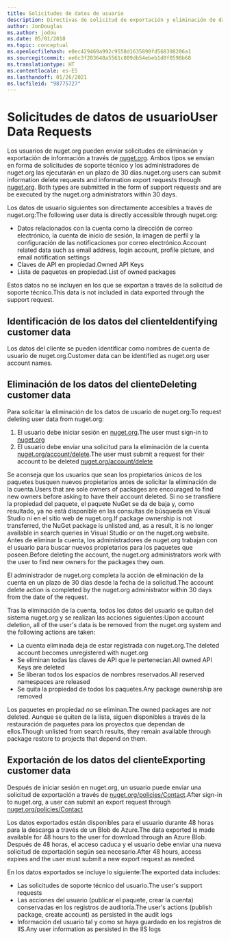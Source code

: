 ```yaml
---
title: Solicitudes de datos de usuario
description: Directivas de solicitud de exportación y eliminación de datos de usuario
author: JonDouglas
ms.author: jodou
ms.date: 05/01/2018
ms.topic: conceptual
ms.openlocfilehash: e0ec429469a992c9558d1635890fd568398206a1
ms.sourcegitcommit: ee6c3f203648a5561c809db54ebeb1d0f0598b68
ms.translationtype: HT
ms.contentlocale: es-ES
ms.lasthandoff: 01/26/2021
ms.locfileid: "98775727"
---
```

# <a name="user-data-requests"></a><span data-ttu-id="27d6c-103">Solicitudes de datos de usuario</span><span class="sxs-lookup"><span data-stu-id="27d6c-103">User Data Requests</span></span>

<span data-ttu-id="27d6c-104">Los usuarios de nuget.org pueden enviar solicitudes de eliminación y exportación de información a través de [nuget.org](https://www.nuget.org). Ambos tipos se envían en forma de solicitudes de soporte técnico y los administradores de nuget.org las ejecutarán en un plazo de 30 días.</span><span class="sxs-lookup"><span data-stu-id="27d6c-104">nuget.org users can submit information delete requests and information export requests through [nuget.org](https://www.nuget.org). Both types are submitted in the form of support requests and are be executed by the nuget.org administrators within 30 days.</span></span>

<span data-ttu-id="27d6c-105">Los datos de usuario siguientes son directamente accesibles a través de nuget.org:</span><span class="sxs-lookup"><span data-stu-id="27d6c-105">The following user data is directly accessible through nuget.org:</span></span>

* <span data-ttu-id="27d6c-106">Datos relacionados con la cuenta como la dirección de correo electrónico, la cuenta de inicio de sesión, la imagen de perfil y la configuración de las notificaciones por correo electrónico.</span><span class="sxs-lookup"><span data-stu-id="27d6c-106">Account related data such as email address, login account, profile picture, and email notification settings</span></span>
* <span data-ttu-id="27d6c-107">Claves de API en propiedad.</span><span class="sxs-lookup"><span data-stu-id="27d6c-107">Owned API Keys</span></span>
* <span data-ttu-id="27d6c-108">Lista de paquetes en propiedad.</span><span class="sxs-lookup"><span data-stu-id="27d6c-108">List of owned packages</span></span>

<span data-ttu-id="27d6c-109">Estos datos no se incluyen en los que se exportan a través de la solicitud de soporte técnico.</span><span class="sxs-lookup"><span data-stu-id="27d6c-109">This data is not included in data exported through the support request.</span></span>

## <a name="identifying-customer-data"></a><span data-ttu-id="27d6c-110">Identificación de los datos del cliente</span><span class="sxs-lookup"><span data-stu-id="27d6c-110">Identifying customer data</span></span>

<span data-ttu-id="27d6c-111">Los datos del cliente se pueden identificar como nombres de cuenta de usuario de nuget.org.</span><span class="sxs-lookup"><span data-stu-id="27d6c-111">Customer data can be identified as nuget.org user account names.</span></span>

## <a name="deleting-customer-data"></a><span data-ttu-id="27d6c-112">Eliminación de los datos del cliente</span><span class="sxs-lookup"><span data-stu-id="27d6c-112">Deleting customer data</span></span>

<span data-ttu-id="27d6c-113">Para solicitar la eliminación de los datos de usuario de nuget.org:</span><span class="sxs-lookup"><span data-stu-id="27d6c-113">To request deleting user data from nuget.org:</span></span>

1. <span data-ttu-id="27d6c-114">El usuario debe iniciar sesión en [nuget.org](https://www.nuget.org).</span><span class="sxs-lookup"><span data-stu-id="27d6c-114">The user must sign-in to [nuget.org](https://www.nuget.org)</span></span>
1. <span data-ttu-id="27d6c-115">El usuario debe enviar una solicitud para la eliminación de la cuenta [nuget.org/account/delete](https://www.nuget.org/account/delete).</span><span class="sxs-lookup"><span data-stu-id="27d6c-115">The user must submit a request for their account to be deleted [nuget.org/account/delete](https://www.nuget.org/account/delete)</span></span>

<span data-ttu-id="27d6c-116">Se aconseja que los usuarios que sean los propietarios únicos de los paquetes busquen nuevos propietarios antes de solicitar la eliminación de la cuenta.</span><span class="sxs-lookup"><span data-stu-id="27d6c-116">Users that are sole owners of packages are encouraged to find new owners before asking to have their account deleted.</span></span> <span data-ttu-id="27d6c-117">Si no se transfiere la propiedad del paquete, el paquete NuGet se da de baja y, como resultado, ya no está disponible en las consultas de búsqueda en Visual Studio ni en el sitio web de nuget.org.</span><span class="sxs-lookup"><span data-stu-id="27d6c-117">If package ownership is not transferred, the NuGet package is unlisted and, as a result, it is no longer available in search queries in Visual Studio or on the nuget.org website.</span></span> <span data-ttu-id="27d6c-118">Antes de eliminar la cuenta, los administradores de nuget.org trabajan con el usuario para buscar nuevos propietarios para los paquetes que poseen.</span><span class="sxs-lookup"><span data-stu-id="27d6c-118">Before deleting the account, the nuget.org administrators work with the user to find new owners for the packages they own.</span></span>

<span data-ttu-id="27d6c-119">El administrador de nuget.org completa la acción de eliminación de la cuenta en un plazo de 30 días desde la fecha de la solicitud.</span><span class="sxs-lookup"><span data-stu-id="27d6c-119">The account delete action is completed by the nuget.org administrator within 30 days from the date of the request.</span></span>

<span data-ttu-id="27d6c-120">Tras la eliminación de la cuenta, todos los datos del usuario se quitan del sistema nuget.org y se realizan las acciones siguientes:</span><span class="sxs-lookup"><span data-stu-id="27d6c-120">Upon account deletion, all of the user's data is be removed from the nuget.org system and the following actions are taken:</span></span>

* <span data-ttu-id="27d6c-121">La cuenta eliminada deja de estar registrada con nuget.org.</span><span class="sxs-lookup"><span data-stu-id="27d6c-121">The deleted account becomes unregistered with nuget.org</span></span>
* <span data-ttu-id="27d6c-122">Se eliminan todas las claves de API que le pertenecían.</span><span class="sxs-lookup"><span data-stu-id="27d6c-122">All owned API Keys are deleted</span></span>
* <span data-ttu-id="27d6c-123">Se liberan todos los espacios de nombres reservados.</span><span class="sxs-lookup"><span data-stu-id="27d6c-123">All reserved namespaces are released</span></span>
* <span data-ttu-id="27d6c-124">Se quita la propiedad de todos los paquetes.</span><span class="sxs-lookup"><span data-stu-id="27d6c-124">Any package ownership are removed</span></span>

<span data-ttu-id="27d6c-125">Los paquetes en propiedad *no* se eliminan.</span><span class="sxs-lookup"><span data-stu-id="27d6c-125">The owned packages are *not* deleted.</span></span> <span data-ttu-id="27d6c-126">Aunque se quiten de la lista, siguen disponibles a través de la restauración de paquetes para los proyectos que dependan de ellos.</span><span class="sxs-lookup"><span data-stu-id="27d6c-126">Though unlisted from search results, they remain available through package restore to projects that depend on them.</span></span>

## <a name="exporting-customer-data"></a><span data-ttu-id="27d6c-127">Exportación de los datos del cliente</span><span class="sxs-lookup"><span data-stu-id="27d6c-127">Exporting customer data</span></span>

<span data-ttu-id="27d6c-128">Después de iniciar sesión en nuget.org, un usuario puede enviar una solicitud de exportación a través de [nuget.org/policies/Contact](https://www.nuget.org/policies/Contact).</span><span class="sxs-lookup"><span data-stu-id="27d6c-128">After sign-in to nuget.org, a user can submit an export request through [nuget.org/policies/Contact](https://www.nuget.org/policies/Contact)</span></span>

<span data-ttu-id="27d6c-129">Los datos exportados están disponibles para el usuario durante 48 horas para la descarga a través de un Blob de Azure.</span><span class="sxs-lookup"><span data-stu-id="27d6c-129">The data exported is made available for 48 hours to the user for download through an Azure Blob.</span></span> <span data-ttu-id="27d6c-130">Después de 48 horas, el acceso caduca y el usuario debe enviar una nueva solicitud de exportación según sea necesario.</span><span class="sxs-lookup"><span data-stu-id="27d6c-130">After 48 hours, access expires and the user must submit a new export request as needed.</span></span>

<span data-ttu-id="27d6c-131">En los datos exportados se incluye lo siguiente:</span><span class="sxs-lookup"><span data-stu-id="27d6c-131">The exported data includes:</span></span>

* <span data-ttu-id="27d6c-132">Las solicitudes de soporte técnico del usuario.</span><span class="sxs-lookup"><span data-stu-id="27d6c-132">The user's support requests</span></span>
* <span data-ttu-id="27d6c-133">Las acciones del usuario (publicar el paquete, crear la cuenta) conservadas en los registros de auditoría.</span><span class="sxs-lookup"><span data-stu-id="27d6c-133">The user's actions (publish package, create account) as persisted in the audit logs</span></span>
* <span data-ttu-id="27d6c-134">Información del usuario tal y como se haya guardado en los registros de IIS.</span><span class="sxs-lookup"><span data-stu-id="27d6c-134">Any user information as persisted in the IIS logs</span></span>
